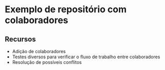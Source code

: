 # Exemplo de repositório com colaboradores

## Recursos

- Adição de colaboradores
- Testes diversos para verificar o fluxo de trabalho entre colaboradores
- Resolução de possíveis conflitos
